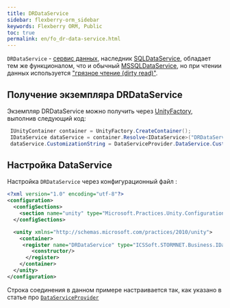 ```yaml
---
title: DRDataService
sidebar: flexberry-orm_sidebar
keywords: Flexberry ORM, Public
toc: true
permalink: en/fo_dr-data-service.html
---
```


`DRDataService` - [сервис данных](fo_data-service.html), наследник [SQLDataService](fo_sql-data-service.html), обладает тем же функционалом, что и обычный [MSSQLDataService](fo_mssql-data-service.html), но при чтении данных используется ["грязное чтение (dirty read)"](http://msdn.microsoft.com/ru-ru/library/ms173763.aspx).

## Получение экземпляра DRDataService
Экземпляр DRDataService можно получить через [UnityFactory](fo_unity-factory.html), выполнив следующий код:

```csharp
 IUnityContainer container = UnityFactory.CreateContainer();
 IDataService dataService = container.Resolve<IDataService>("DRDataService");
 dataService.CustomizationString = DataServiceProvider.DataService.CustomizationString;
```

## Настройка DataService

Настройка `DRDataService` через конфигурационный файл :

```xml
<?xml version="1.0" encoding="utf-8"?>
<configuration>
  <configSections>
    <section name="unity" type="Microsoft.Practices.Unity.Configuration.UnityConfigurationSection, Microsoft.Practices.Unity.Configuration"/>
  </configSections>

  <unity xmlns="http://schemas.microsoft.com/practices/2010/unity">
    <container>
     <register name="DRDataService" type="ICSSoft.STORMNET.Business.IDataService, ICSSoft.STORMNET.Business" mapTo="ICSSoft.STORMNET.Business.DRDataService, ICSSoft.STORMNET.Business.DRDataService">
        <constructor/>
      </register>
    </container>
  </unity>
</configuration>
```

Строка соединения в данном примере настраивается так, как указано в статье про [`DataServiceProvider`](fo_data-service-provider-data-service.html)
